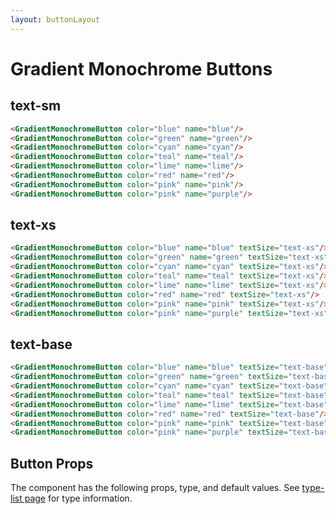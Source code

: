 ```yaml
---
layout: buttonLayout
---
```


<script>
  import { GradientMonochromeButton , Table, TableDefaultRow }from '$lib/index';
  import componentProps from '../props/GradientMonochromeButton.json'
  // Props table
  export let items = componentProps.props
	let propHeader = ['Name', 'Type', 'Default']
	// console.log(items)
	let divClass='w-full relative overflow-x-auto shadow-md sm:rounded-lg'

</script>


<h1 class="text-3xl w-full text-gray-900 dark:text-white py-8">Gradient Monochrome Buttons</h1>

<h2 class="text-2xl w-full dark:text-white  py-8">text-sm</h2>

<div class="rounded-xl w-full my-4 mx-auto bg-gradient-to-r bg-white dark:bg-gray-900 border border-gray-200 dark:border-gray-700 p-2 sm:p-6">
<GradientMonochromeButton color="blue" name="blue"/>
<GradientMonochromeButton color="green" name="green"/>
<GradientMonochromeButton color="cyan" name="cyan"/>
<GradientMonochromeButton color="teal" name="teal"/>
<GradientMonochromeButton color="lime" name="lime"/>
<GradientMonochromeButton color="red" name="red"/>
<GradientMonochromeButton color="pink" name="pink"/>
<GradientMonochromeButton color="pink" name="purple"/>
</div>

```html
<GradientMonochromeButton color="blue" name="blue"/>
<GradientMonochromeButton color="green" name="green"/>
<GradientMonochromeButton color="cyan" name="cyan"/>
<GradientMonochromeButton color="teal" name="teal"/>
<GradientMonochromeButton color="lime" name="lime"/>
<GradientMonochromeButton color="red" name="red"/>
<GradientMonochromeButton color="pink" name="pink"/>
<GradientMonochromeButton color="pink" name="purple"/>
```

<h2 class="text-2xl w-full dark:text-white py-8">text-xs</h2>


<div class="rounded-xl w-full my-4 mx-auto bg-gradient-to-r bg-white dark:bg-gray-900 border border-gray-200 dark:border-gray-700 p-2 sm:p-6">
<GradientMonochromeButton color="blue" name="blue" textSize="text-xs"/>
<GradientMonochromeButton color="green" name="green" textSize="text-xs"/>
<GradientMonochromeButton color="cyan" name="cyan" textSize="text-xs"/>
<GradientMonochromeButton color="teal" name="teal" textSize="text-xs"/>
<GradientMonochromeButton color="lime" name="lime" textSize="text-xs"/>
<GradientMonochromeButton color="red" name="red" textSize="text-xs"/>
<GradientMonochromeButton color="pink" name="pink" textSize="text-xs"/>
<GradientMonochromeButton color="pink" name="purple" textSize="text-xs"/>
</div>

```html
<GradientMonochromeButton color="blue" name="blue" textSize="text-xs"/>
<GradientMonochromeButton color="green" name="green" textSize="text-xs"/>
<GradientMonochromeButton color="cyan" name="cyan" textSize="text-xs"/>
<GradientMonochromeButton color="teal" name="teal" textSize="text-xs"/>
<GradientMonochromeButton color="lime" name="lime" textSize="text-xs"/>
<GradientMonochromeButton color="red" name="red" textSize="text-xs"/>
<GradientMonochromeButton color="pink" name="pink" textSize="text-xs"/>
<GradientMonochromeButton color="pink" name="purple" textSize="text-xs"/>
```

<h2 class="text-2xl w-full dark:text-white py-8">text-base</h2>

<div class="rounded-xl w-full my-4 mx-auto bg-gradient-to-r bg-white dark:bg-gray-900 border border-gray-200 dark:border-gray-700 p-2 sm:p-6">
<GradientMonochromeButton color="blue" name="blue" textSize="text-base"/>
<GradientMonochromeButton color="green" name="green" textSize="text-base"/>
<GradientMonochromeButton color="cyan" name="cyan" textSize="text-base"/>
<GradientMonochromeButton color="teal" name="teal" textSize="text-base"/>
<GradientMonochromeButton color="lime" name="lime" textSize="text-base"/>
<GradientMonochromeButton color="red" name="red" textSize="text-base"/>
<GradientMonochromeButton color="pink" name="pink" textSize="text-base"/>
<GradientMonochromeButton color="pink" name="purple" textSize="text-base"/>
</div>

```html
<GradientMonochromeButton color="blue" name="blue" textSize="text-base"/>
<GradientMonochromeButton color="green" name="green" textSize="text-base"/>
<GradientMonochromeButton color="cyan" name="cyan" textSize="text-base"/>
<GradientMonochromeButton color="teal" name="teal" textSize="text-base"/>
<GradientMonochromeButton color="lime" name="lime" textSize="text-base"/>
<GradientMonochromeButton color="red" name="red" textSize="text-base"/>
<GradientMonochromeButton color="pink" name="pink" textSize="text-base"/>
<GradientMonochromeButton color="pink" name="purple" textSize="text-base"/>
```

<h2 class="text-2xl w-full text-gray-900 dark:text-white py-8">Button Props</h2>

<p class="dark:text-white py-4 text-lg">The component has the following props, type, and default values. See <a href="/type-list" class="text-blue-600 hover:underline dark:text-blue-500">type-list page</a> for type information.</p>


<Table header={propHeader} {divClass} >
  <TableDefaultRow {items} rowState='hover' />
</Table>